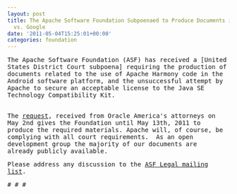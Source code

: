 ```yaml
---
layout: post
title: The Apache Software Foundation Subpoenaed to Produce Documents in Oracle America
  vs. Google
date: '2011-05-04T15:25:01+00:00'
categories: foundation
---
```

<p><span style="font-family: monospace; font-size: 14px; line-height: 16px; ">The Apache Software Foundation (ASF) has received a [United States District&nbsp;</span><span style="font-family: monospace; font-size: 14px; line-height: 16px; ">Court subpoena] requiring the production of documents related to the use&nbsp;</span><span style="font-family: monospace; font-size: 14px; line-height: 16px; ">of Apache Harmony code in the Android software platform, and the&nbsp;</span><span style="font-family: monospace; font-size: 14px; line-height: 16px; ">unsuccessful attempt by Apache to secure an acceptable license to the&nbsp;</span><span style="font-family: monospace; font-size: 14px; line-height: 16px; ">Java SE Technology Compatibility Kit.</span></p> 
  <p><span style="font-family: monospace; font-size: 14px; line-height: 16px; "><br style="line-height: 1.2em; outline-style: none; outline-width: initial; outline-color: initial; " />The <a href="http://www.apache.org/legal/3.10-cv-03561-WHA/2011-04-29-subpoena.pdf" title="subpoena">request</a>, received from Oracle America's attorneys on May 2nd gives&nbsp;the Foundation until May 13th, 2011 to produce the required materials.&nbsp;</span><span style="font-family: monospace; font-size: 14px; line-height: 16px; ">Apache will, of course, be complying with all court requirements.&nbsp; As&nbsp;</span><span style="font-family: monospace; font-size: 14px; line-height: 16px; ">an open development group the majority of our documents are already&nbsp;</span><span style="font-family: monospace; font-size: 14px; line-height: 16px; ">publicly available.</span></p> 
  <p><span style="font-family: monospace; font-size: 14px; line-height: 16px; "></span><span style="font-family: monospace; font-size: 14px; line-height: 16px; ">Please address any discussion to the <a href="http://www.apache.org/foundation/mailinglists.html#foundation-legal" title="Legal-Discuss mailing list">ASF Legal mailing list</a>.</span></p> 
  <p><span style="font-family: monospace; font-size: 14px; line-height: 16px; "># # #</span></p>
